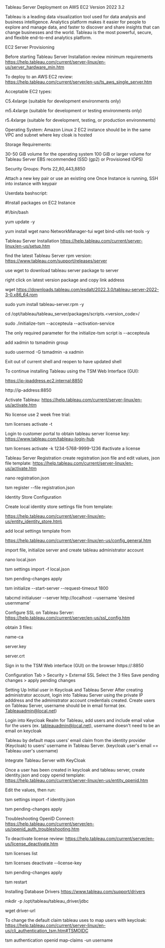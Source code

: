 Tableau Server Deployment on AWS EC2
Version 2022 3.2

Tableau is a leading data visualization tool used for data analysis and business intelligence.
Analytics platform makes it easier for people to explore and manage data, and faster to discover and share insights that can change businesses and the world.
Tableau is the most powerful, secure, and flexible end-to-end analytics platform.


EC2 Server Provisioning

Before starting Tableau Server Installation review minimum requirements
https://help.tableau.com/current/server-linux/en-us/server_hardware_min.htm

To deploy to an AWS EC2 review:
https://help.tableau.com/current/server/en-us/ts_aws_single_server.htm


Acceptable EC2 types:

C5.4xlarge (suitable for development environments only)

m5.4xlarge (suitable for development or testing environments only)

r5.4xlarge (suitable for development, testing, or production environments)


Operating System:
Amazon Linux 2
EC2 instance should be in the same VPC and subnet where key cloak is hosted


Storage Requirements:

30-50 GiB volume for the operating system
100 GiB or larger volume for Tableau Server
EBS recommended (SSD (gp2) or Provisioned IOPS)


Security Groups: 
Ports 22,80,443,8850 

Attach a new key pair or use an existing one
Once Instance is running, SSH into instance with keypair

Userdata bashscript:

#Install packages on EC2 Instance

#!/bin/bash

yum update -y

yum install wget nano NetworkManager-tui wget bind-utils net-tools -y



Tableau Server Installation
https://help.tableau.com/current/server-linux/en-us/setup.htm

find the latest Tableau Server rpm version:
https://www.tableau.com/support/releases/server

use wget to download tableau server package to server

right click on latest version package and copy link address

wget https://downloads.tableau.com/esdalt/2022.3.0/tableau-server-2022-3-0.x86_64.rpm

sudo yum install tableau-server.rpm -y

cd /opt/tableau/tableau_server/packages/scripts.<version_code>/

sudo ./initialize-tsm --accepteula --activation-service

The only required parameter for the initialize-tsm script is --accepteula

add xadmin to tsmadmin group

sudo usermod -G tsmadmin -a xadmin

Exit out of current shell and reopen to have updated shell

To continue installing Tableau using the TSM Web Interface (GUI):

https://ip-ipaddress.ec2.internal:8850

http://ip-address:8850



Activate Tableau:
https://help.tableau.com/current/server-linux/en-us/activate.htm

No license use 2 week free trial:

tsm licenses activate -t

Login to customer portal to obtain tableau server license key:
https://www.tableau.com/tableau-login-hub

tsm licenses activate -k 1234-5768-9999-1236 #activate a license



Tableau Server Registration
create registration json file and edit values, json file template:
https://help.tableau.com/current/server-linux/en-us/activate.htm

nano registration.json

tsm register --file registration.json



Identity Store Configuration

Create local identity store settings file from template:

https://help.tableau.com/current/server-linux/en-us/entity_identity_store.htm\

add local settings template from

https://help.tableau.com/current/server-linux/en-us/config_general.htm

import file, initialize server and create tableau administrator account

nano local.json

tsm settings import -f local.json

tsm pending-changes apply

tsm initialize --start-server --request-timeout 1800

tabcmd initialuser --server http://localhost --username 'desired usernmame'



Configure SSL on Tableau Server:
https://help.tableau.com/current/server/en-us/ssl_config.htm

obtain 3 files:

name-ca

server.key

server.crt

Sign in to the TSM Web interface (GUI) on the browser
https://:8850

Configuration Tab > Security > External SSL
Select the 3 files
Save pending changes > apply pending changes



Setting Up Initial user in Keycloak and Tableau Server
After creating administrator account, login into Tableau Server using the private IP adddress and the administrator account credentials created.
Create users on Tableau Server, username should be in email format (ex. Tableauadmin@local.net)

Login into Keycloak Realm for Tableau, add users and include email value for the users (ex. tableauadmin@local.net), username doesn't need to be an email on keycloak

Tableau by default maps users' email claim from the identity provider (Keycloak) to users' username in Tableau Server. (keycloak user's email == Tableau user's username)




Integrate Tableau Server with KeyCloak

Once a user has been created in keycloak and tableau server, create identity.json and copy openid template: https://help.tableau.com/current/server-linux/en-us/entity_openid.htm

Edit the values, then run:

tsm settings import -f identity.json

tsm pending-changes apply

Troubleshooting OpenID Connect:
https://help.tableau.com/current/server/en-us/openid_auth_troubleshooting.htm



To deactivate license review:
https://help.tableau.com/current/server/en-us/license_deactivate.htm

tsm licenses list

tsm licenses deactivate --license-key 

tsm pending-changes apply

tsm restart



Installing Database Drivers
https://www.tableau.com/support/drivers

mkdir -p /opt/tableau/tableau_driver/jdbc

wget driver-url

To change the default claim tableau uses to map users with keycloak:
https://help.tableau.com/current/server-linux/en-us/cli_authentication_tsm.htm#TSMOIDC

tsm authentication openid map-claims -un username

